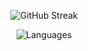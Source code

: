 <p align="center" >
  <img src="https://streak-stats.demolab.com?user=sub-kek&theme=tokyonight" alt="GitHub Streak"/>
</p>
<p align="center" >
  <img src="https://github-readme-stats.vercel.app/api/top-langs/?username=sub-kek&layout=compact&hide=html&bg_color=00000000&text_color=f3a6ff" alt="Languages"/>
</p>
